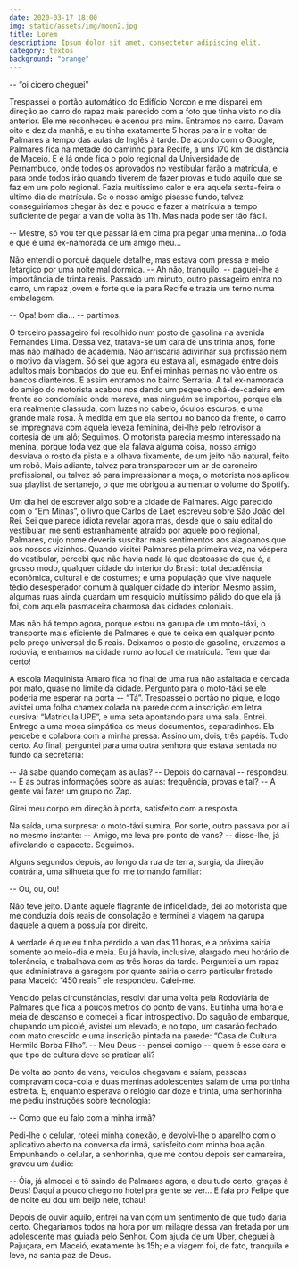 ```yaml
---
date: 2020-03-17 18:00
img: static/assets/img/moon2.jpg
title: Lorem
description: Ipsum dolor sit amet, consectetur adipiscing elit. 
category: textos
background: "orange"
---
```



  -- “oi cicero cheguei” 

Trespassei o portão automático do Edifício Norcon e me disparei em direção ao carro do rapaz mais parecido com a foto que tinha visto no dia anterior. Ele me reconheceu e acenou pra mim. Entramos no carro. Davam oito e dez da manhã, e eu tinha exatamente 5 horas para ir e voltar de Palmares a tempo das aulas de Inglês à tarde. De acordo com o Google, Palmares fica na metade do caminho para Recife, a uns 170 km de distância de Maceió. E é lá onde fica o polo regional da Universidade de Pernambuco, onde todos os aprovados no vestibular farão a matrícula, e para onde todos irão quando tiverem de fazer provas e tudo aquilo que se faz em um polo regional. Fazia muitíssimo calor e era aquela sexta-feira o último dia de matrícula. Se o nosso amigo pisasse fundo, talvez conseguiríamos chegar às dez e pouco e fazer a matrícula a tempo suficiente de pegar a van de volta às 11h. Mas nada pode ser tão fácil. 

-- Mestre, só vou ter que passar lá em cima pra pegar uma menina...o foda é que é uma ex-namorada de um amigo meu...

Não entendi o porquê daquele detalhe, mas estava com pressa e meio letárgico por uma noite mal dormida. -- Ah não, tranquilo. -- paguei-lhe a importância de trinta reais. Passado um minuto, outro passageiro entra no carro, um rapaz jovem e forte que ia para Recife e trazia um terno numa embalagem. 

-- Opa! bom dia… -- partimos.

O terceiro passageiro foi recolhido num posto de gasolina na avenida Fernandes Lima. Dessa vez, tratava-se um cara de uns trinta anos, forte mas não malhado de academia. Não arriscaria adivinhar sua profissão nem o motivo da viagem. Só sei que agora eu estava ali, esmagado entre dois adultos mais bombados do que eu. Enfiei minhas pernas no vão entre os bancos dianteiros. E assim entramos no bairro Serraria. 
A tal ex-namorada do amigo do motorista acabou nos dando um pequeno chá-de-cadeira em frente ao condomínio onde morava, mas ninguém se importou, porque ela era realmente classuda, com luzes no cabelo, óculos escuros, e uma grande mala rosa. À medida em que ela sentou no banco da frente, o carro se impregnava com aquela leveza feminina, dei-lhe pelo retrovisor a cortesia de um alô; Seguimos. O motorista parecia mesmo interessado na menina, porque toda vez que ela falava alguma coisa, nosso amigo desviava o rosto da pista e a olhava fixamente, de um jeito não natural, feito um robô. 
Mais adiante, talvez para transparecer um ar de caroneiro profissional, ou talvez só para impressionar a moça, o motorista nos aplicou sua playlist de sertanejo, o que me obrigou a aumentar o volume do Spotify.

Um dia hei de escrever algo sobre a cidade de Palmares. Algo parecido com o “Em Minas”, o livro que Carlos de Laet escreveu sobre São João del Rei. Sei que parece idiota revelar agora mas, desde que o saiu edital do vestibular, me senti estranhamente atraído por aquele polo regional, Palmares, cujo nome deveria suscitar mais sentimentos aos alagoanos que aos nossos vizinhos. Quando visitei Palmares pela primeira vez, na véspera do vestibular, percebi que não havia nada lá que destoasse do que é, a grosso modo, qualquer cidade do interior do Brasil: total decadência econômica, cultural e de costumes; e uma população que vive naquele tédio desesperador comum à qualquer cidade do interior. Mesmo assim, algumas ruas ainda guardam um resquício muitíssimo pálido do que ela já foi, com aquela pasmaceira charmosa das cidades coloniais. 

Mas não há tempo agora, porque estou na garupa de um moto-táxi, o transporte mais eficiente de Palmares e que te deixa em qualquer ponto pelo preço universal de 5 reais. Deixamos o posto de gasolina, cruzamos a rodovia, e entramos na cidade rumo ao local de matrícula. Tem que dar certo!

A escola Maquinista Amaro fica no final de uma rua não asfaltada e cercada por mato, quase no limite da cidade. Pergunto para o moto-táxi se ele poderia me esperar na porta -- “Tá”. Trespassei o portão no pique, e logo avistei uma folha chamex colada na parede com a inscrição em letra cursiva: “Matrícula UPE”, e uma seta apontando para uma sala. Entrei. Entrego a uma moça simpática os meus documentos, separadinhos. Ela percebe e colabora com a minha pressa. Assino um, dois, três papéis. Tudo certo. Ao final, perguntei para uma outra senhora que estava sentada no fundo da secretaria:

-- Já sabe quando começam as aulas?
-- Depois do carnaval -- respondeu.
-- E as outras informações sobre as aulas: frequência, provas e tal?
-- A gente vai fazer um grupo no Zap.

Girei meu corpo em direção à porta, satisfeito com a resposta. 

Na saída, uma surpresa: o moto-táxi sumira. Por sorte, outro passava por ali no mesmo instante:
-- Amigo, me leva pro ponto de vans? -- disse-lhe, já afivelando o capacete. Seguimos. 

Alguns segundos depois, ao longo da rua de terra, surgia, da direção contrária, uma silhueta que foi me tornando familiar:

-- Ou, ou, ou!

Não teve jeito. Diante aquele flagrante de infidelidade, dei ao motorista que me conduzia dois reais de consolação e terminei a viagem na garupa daquele a quem a possuía por direito.

A verdade é que eu tinha perdido a van das 11 horas, e a próxima sairia somente ao meio-dia e meia. Eu já havia, inclusive, alargado meu horário de tolerância, e trabalhava com as três horas da tarde. Perguntei a um rapaz que administrava a garagem por quanto sairia o carro particular fretado para Maceió: “450 reais” ele respondeu. Calei-me.

Vencido pelas circunstâncias, resolvi dar uma volta pela Rodoviária de Palmares que fica a poucos metros do ponto de vans. Eu tinha uma hora e meia de descanso e comecei a ficar introspectivo. Do saguão de embarque, chupando um picolé, avistei um elevado, e no topo, um casarão fechado com mato crescido e uma inscrição pintada na parede: “Casa de Cultura Hermilo Borba Filho”. -- Meu Deus -- pensei comigo -- quem é esse cara e que tipo de cultura deve se praticar ali? 

De volta ao ponto de vans, veículos chegavam e saíam, pessoas compravam coca-cola e duas meninas adolescentes saíam de uma portinha estreita. E, enquanto esperava o relógio dar doze e trinta, uma senhorinha me pediu instruções sobre tecnologia:

-- Como que eu falo com a minha irmã?

Pedi-lhe o celular, roteei minha conexão, e devolvi-lhe o aparelho com o aplicativo aberto na conversa da irmã, satisfeito com minha boa ação. Empunhando o celular, a senhorinha, que me contou depois ser camareira, gravou um áudio:

-- Óia, já almocei e tô saindo de Palmares agora, e deu tudo certo, graças à Deus! Daqui a pouco chego no hotel pra gente se ver… E fala pro Felipe que de noite eu dou um beijo nele, tchau! 

Depois de ouvir aquilo, entrei na van com um sentimento de que tudo daria certo. Chegaríamos todos na hora por um milagre dessa van fretada por um adolescente mas guiada pelo Senhor. Com ajuda de um Uber, cheguei à Pajuçara, em Maceió, exatamente às 15h; e a viagem foi, de fato, tranquila e leve, na santa paz de Deus.
